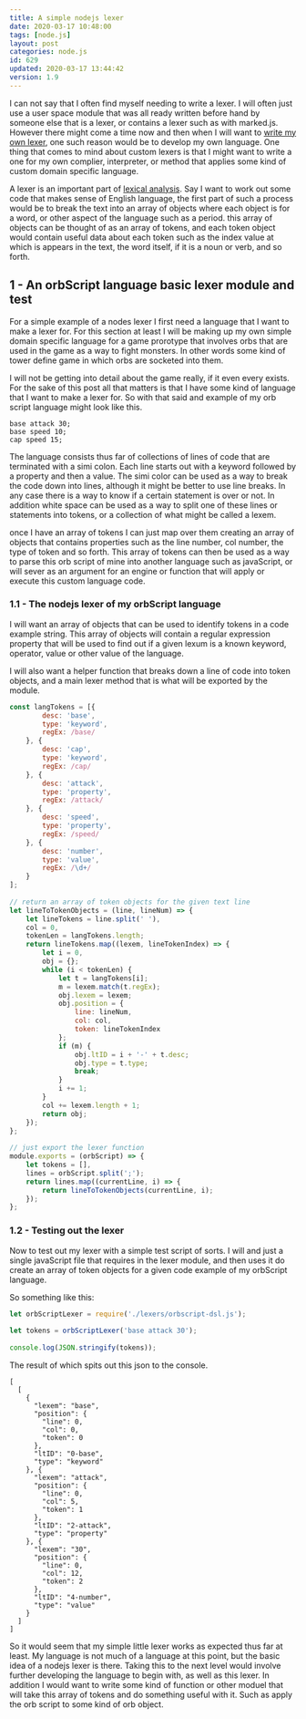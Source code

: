 ```yaml
---
title: A simple nodejs lexer
date: 2020-03-17 10:48:00
tags: [node.js]
layout: post
categories: node.js
id: 629
updated: 2020-03-17 13:44:42
version: 1.9
---
```


I can not say that I often find myself needing to write a lexer. I will often just use a user space module that was all ready written before hand by someone else that is a lexer, or contains a lexer such as with marked.js. However there might come a time now and then when I will want to [write my own lexer](https://blog.mgechev.com/2017/09/16/developing-simple-interpreter-transpiler-compiler-tutorial/), one such reason would be to develop my own language. One thing that comes to mind about custom lexers is that I might want to write a one for my own complier, interpreter, or method that applies some kind of custom  domain specific language.

A lexer is an important part of [lexical analysis](https://en.wikipedia.org/wiki/Lexical_analysis). Say I want to work out some code that makes sense of English language, the first part of such a process would be to break the text into an array of objects where each object is for a word, or other aspect of the language such as a period. this array of objects can be thought of as an array of tokens, and each token object would contain useful data about each token such as the index value at which is appears in the text, the word itself, if it is a noun or verb, and so forth.

<!-- more -->

## 1 - An orbScript language basic lexer module and test

For a simple example of a nodes lexer I first need a language that I want to make a lexer for. For this section at least I will be making up my own simple domain specific language for a game prorotype that involves orbs that are used in the game as a way to fight monsters. In other words some kind of tower define game in which orbs are socketed into them.

I will not be getting into detail about the game really, if it even every exists. For the sake of this post all that matters is that I have some kind of language that I want to make a lexer for. So with that said and example of my orb script language might look like this.

```
base attack 30;
base speed 10;
cap speed 15;
```

The language consists thus far of collections of lines of code that are terminated with a simi colon. Each line starts out with a keyword followed by a property and then a value. The simi color can be used as a way to break the code down into lines, although it might be better to use line breaks. In any case there is a way to know if a certain statement is over or not. In addition white space can be used as a way to split one of these lines or statements into tokens, or a collection of what might be called a lexem.

once I have an array of tokens I can just map over them creating an array of objects that contains properties such as the line number, col number, the type of token and so forth. This array of tokens can then be used as a way to parse this orb script of mine into another language such as javaScript, or will sever as an argument for an engine or function that will apply or execute this custom language code.

### 1.1 - The nodejs lexer of my orbScript language

I will want an array of objects that can be used to identify tokens in a code example string. This array of objects will contain a regular expression property that will be used to find out if a given lexum is a known keyword, operator, value or other value of the language.

I will also want a helper function that breaks down a line of code into token objects, and a main lexer method that is what will be exported by the module.

```js
const langTokens = [{
        desc: 'base',
        type: 'keyword',
        regEx: /base/
    }, {
        desc: 'cap',
        type: 'keyword',
        regEx: /cap/
    }, {
        desc: 'attack',
        type: 'property',
        regEx: /attack/
    }, {
        desc: 'speed',
        type: 'property',
        regEx: /speed/
    }, {
        desc: 'number',
        type: 'value',
        regEx: /\d+/
    }
];
 
// return an array of token objects for the given text line
let lineToTokenObjects = (line, lineNum) => {
    let lineTokens = line.split(' '),
    col = 0,
    tokenLen = langTokens.length;
    return lineTokens.map((lexem, lineTokenIndex) => {
        let i = 0,
        obj = {};
        while (i < tokenLen) {
            let t = langTokens[i];
            m = lexem.match(t.regEx);
            obj.lexem = lexem;
            obj.position = {
                line: lineNum,
                col: col,
                token: lineTokenIndex
            };
            if (m) {
                obj.ltID = i + '-' + t.desc;
                obj.type = t.type;
                break;
            }
            i += 1;
        }
        col += lexem.length + 1;
        return obj;
    });
};
 
// just export the lexer function
module.exports = (orbScript) => {
    let tokens = [],
    lines = orbScript.split(';');
    return lines.map((currentLine, i) => {
        return lineToTokenObjects(currentLine, i);
    });
};
```

### 1.2 - Testing out the lexer

Now to test out my lexer with a simple test script of sorts. I will and just a single javaScript file that requires in the lexer module, and then uses it do create an array of token objects for a given code example of my orbScript language.

So something like this:

```js
let orbScriptLexer = require('./lexers/orbscript-dsl.js');
 
let tokens = orbScriptLexer('base attack 30');
 
console.log(JSON.stringify(tokens));
```

The result of which spits out this json to the console.

```
[
  [
    {
      "lexem": "base",
      "position": {
        "line": 0,
        "col": 0,
        "token": 0
      },
      "ltID": "0-base",
      "type": "keyword"
    }, {
      "lexem": "attack",
      "position": {
        "line": 0,
        "col": 5,
        "token": 1
      },
      "ltID": "2-attack",
      "type": "property"
    }, {
      "lexem": "30",
      "position": {
        "line": 0,
        "col": 12,
        "token": 2
      },
      "ltID": "4-number",
      "type": "value"
    }
  ]
]
```

So it would seem that my simple little lexer works as expected thus far at least. My language is not much of a language at this point, but the basic idea of a nodejs lexer is there. Taking this to the next level would involve further developing the language to begin with, as well as this lexer. In addition I would want to write some kind of function or other moduel that will take this array of tokens and do something useful with it. Such as apply the orb script to some kind of orb object.